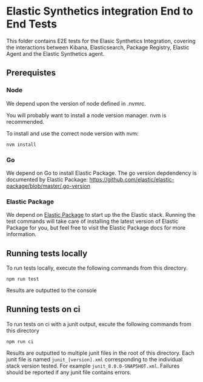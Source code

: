 # Elastic Synthetics integration End to End Tests

This folder contains E2E tests for the Elasic Synthetics Integration, covering the interactions between Kibana, Elasticsearch, Package Registry, Elastic Agent and the Elastic Synthetics agent.

## Prerequistes

### Node
We depend upon the version of node defined in .nvmrc.

You will probably want to install a node version manager. nvm is recommended.

To install and use the correct node version with nvm:

```
nvm install
```

### Go
We depend on Go to install Elastic Package. The go version depdendency is documented by Elastic Package: https://github.com/elastic/elastic-package/blob/master/.go-version


### Elastic Package
We depend on [Elastic Package](https://github.com/elastic/elastic-package) to start up the the Elastic stack. Running the test commands will take care of installing the latest version of Elastic Package for you, but feel free to visit the Elastic Package docs for more information.

## Running tests locally

To run tests locally, execute the following commands from this directory.

```
npm run test
```

Results are outputted to the console

## Running tests on ci

To run tests on ci with a junit output, excute the following commands from this directory

```
npm run ci
```

Results are outputted to multiple junit files in the root of this directory. Each junit file is named `junit_[version].xml` corresponding to the individual stack version tested. For example `junit_8.0.0-SNAPSHOT.xml`. Failures should be reported if any junit file contains errors.
